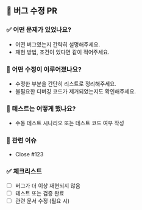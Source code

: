 ## 🐞 버그 수정 PR

### ✅ 어떤 문제가 있었나요?

- 어떤 버그였는지 간략히 설명해주세요.
- 재현 방법, 조건이 있다면 같이 적어주세요.

### 🔧 어떤 수정이 이루어졌나요?

- 수정한 부분을 간단히 리스트로 정리해주세요.
- 불필요한 디버깅 코드가 제거되었는지도 확인해주세요.

### 🧪 테스트는 어떻게 했나요?

- 수동 테스트 시나리오 또는 테스트 코드 여부 작성

### 📎 관련 이슈

- Close #123

### ✅ 체크리스트

- [ ] 버그가 더 이상 재현되지 않음
- [ ] 테스트 또는 검증 완료
- [ ] 관련 문서 수정 (필요 시)
